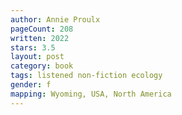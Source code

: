 ```yaml
---
author: Annie Proulx
pageCount: 208
written: 2022
stars: 3.5
layout: post
category: book
tags: listened non-fiction ecology
gender: f
mapping: Wyoming, USA, North America
---
```

